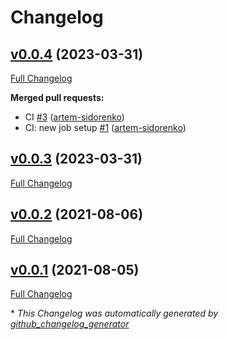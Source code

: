 # Changelog

## [v0.0.4](https://github.com/artem-experiments/auri/tree/v0.0.4) (2023-03-31)

[Full Changelog](https://github.com/artem-experiments/auri/compare/v0.0.3...v0.0.4)

**Merged pull requests:**

- CI [\#3](https://github.com/artem-experiments/auri/pull/3) ([artem-sidorenko](https://github.com/artem-sidorenko))
- CI: new job setup [\#1](https://github.com/artem-experiments/auri/pull/1) ([artem-sidorenko](https://github.com/artem-sidorenko))

## [v0.0.3](https://github.com/artem-experiments/auri/tree/v0.0.3) (2023-03-31)

[Full Changelog](https://github.com/artem-experiments/auri/compare/v0.0.2...v0.0.3)

## [v0.0.2](https://github.com/artem-experiments/auri/tree/v0.0.2) (2021-08-06)

[Full Changelog](https://github.com/artem-experiments/auri/compare/v0.0.1...v0.0.2)

## [v0.0.1](https://github.com/artem-experiments/auri/tree/v0.0.1) (2021-08-05)

[Full Changelog](https://github.com/artem-experiments/auri/compare/6ecc600fbfd956d9aa554dfac755b08e678c8a15...v0.0.1)



\* *This Changelog was automatically generated by [github_changelog_generator](https://github.com/github-changelog-generator/github-changelog-generator)*
